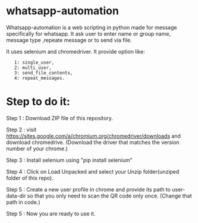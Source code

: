 # whatsapp-automation

Whatsapp-automation is a web scripting in python made for message specifically for whatsapp. It ask user to enter name or group name, message type ,repeate message or to send via file.

It uses selenium and chromedriver.
It provide option like: 

       1: single_user,
       2: multi_user,
       3: send_file_contents,
       4: repeat_messages.

# Step to do it:
Step 1 : Download ZIP file of this repository.

Step 2 : visit  https://sites.google.com/a/chromium.org/chromedriver/downloads and download chromedrive.
         (Download the driver that matches the version number of your chrome.)
         
Step 3 : Install selenium using "pip install selenium"

Step 4 : Click on Load Unpacked and select your Unzip folder(unziped folder of this repo).

Step 5 : Create a new user profile in chrome and provide its path to user-data-dir so that you only need to scan the QR code only once.
         (Change that path in code.)
         
Step 5 : Now you are ready to use it.




